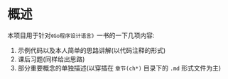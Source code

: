 # 概述
本项目用于针对`《Go程序设计语言》`一书的一下几项内容:
1. 示例代码以及本人简单的思路讲解(以代码注释的形式)
2. 课后习题(同样给出思路)
3. 部分重要概念的单独描述(以穿插在 `章节(ch*)` 目录下的 `.md` 形式文件为主)

